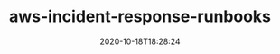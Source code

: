 ---
date: '2020-10-18T18:28:24'
draft: false
metadata:
  description: null
  homepage: null
  name: aws-incident-response-runbooks
  owner:
    github_url: https://github.com/aws-samples
    login: aws-samples
    name: AWS Samples
    url: https://amazon.com/aws
  url: https://github.com/aws-samples/aws-incident-response-runbooks/tree/master/runbooks
tags:
- aws
title: aws-incident-response-runbooks
type: tool
---